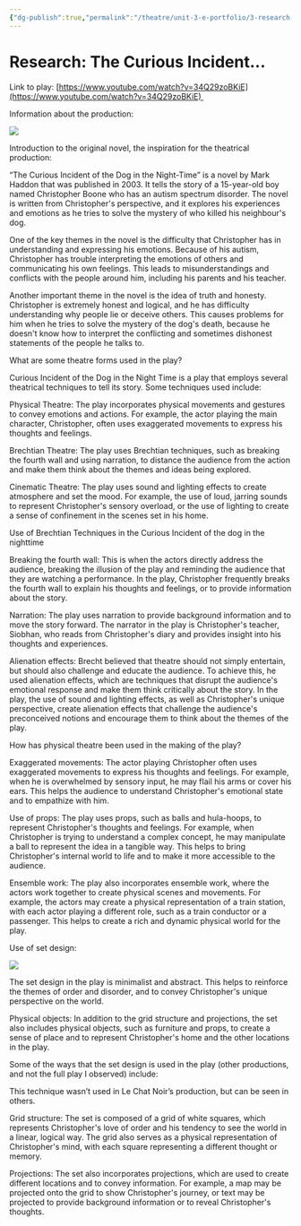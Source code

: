 ```yaml
---
{"dg-publish":true,"permalink":"/theatre/unit-3-e-portfolio/3-research-on-the-curious-incident-of-the-dog-in-the-nighttime/"}
---
```


# Research: The Curious Incident...

Link to play: [https://www.youtube.com/watch?v=34Q29zoBKiE](https://www.youtube.com/watch?v=34Q29zoBKiE) 

Information about the production:

  

![](https://lh4.googleusercontent.com/NsDs7FV2Oy00_b813_hLBLTRyzPuR9yAn95ph6CzsZuDtFJAlxg5erUZYw_nG5R6YWu_fUtzL1Qx_Nfq8qfgQSn80UWrronUXZPmYOu3fTPdd1KujDJnrU929xjCfIjCVCyvAynwgHiPOWMx1cPiomgroVe4-5Ez220LKJPrLseJCUUH62dDYyat_TNY7w)

  

Introduction to the original novel, the inspiration for the theatrical production:

“The Curious Incident of the Dog in the Night-Time” is a novel by Mark Haddon that was published in 2003. It tells the story of a 15-year-old boy named Christopher Boone who has an autism spectrum disorder. The novel is written from Christopher's perspective, and it explores his experiences and emotions as he tries to solve the mystery of who killed his neighbour's dog.

  

One of the key themes in the novel is the difficulty that Christopher has in understanding and expressing his emotions. Because of his autism, Christopher has trouble interpreting the emotions of others and communicating his own feelings. This leads to misunderstandings and conflicts with the people around him, including his parents and his teacher.

  

Another important theme in the novel is the idea of truth and honesty. Christopher is extremely honest and logical, and he has difficulty understanding why people lie or deceive others. This causes problems for him when he tries to solve the mystery of the dog's death, because he doesn't know how to interpret the conflicting and sometimes dishonest statements of the people he talks to.

  

What are some theatre forms used in the play?

Curious Incident of the Dog in the Night Time is a play that employs several theatrical techniques to tell its story. Some techniques used include:

  

Physical Theatre: The play incorporates physical movements and gestures to convey emotions and actions. For example, the actor playing the main character, Christopher, often uses exaggerated movements to express his thoughts and feelings.

  

Brechtian Theatre: The play uses Brechtian techniques, such as breaking the fourth wall and using narration, to distance the audience from the action and make them think about the themes and ideas being explored.

  

Cinematic Theatre: The play uses sound and lighting effects to create atmosphere and set the mood. For example, the use of loud, jarring sounds to represent Christopher's sensory overload, or the use of lighting to create a sense of confinement in the scenes set in his home.

Use of Brechtian Techniques in the Curious Incident of the dog in the nighttime

  

Breaking the fourth wall: This is when the actors directly address the audience, breaking the illusion of the play and reminding the audience that they are watching a performance. In the play, Christopher frequently breaks the fourth wall to explain his thoughts and feelings, or to provide information about the story.

  

Narration: The play uses narration to provide background information and to move the story forward. The narrator in the play is Christopher's teacher, Siobhan, who reads from Christopher's diary and provides insight into his thoughts and experiences.

  

Alienation effects: Brecht believed that theatre should not simply entertain, but should also challenge and educate the audience. To achieve this, he used alienation effects, which are techniques that disrupt the audience's emotional response and make them think critically about the story. In the play, the use of sound and lighting effects, as well as Christopher's unique perspective, create alienation effects that challenge the audience's preconceived notions and encourage them to think about the themes of the play.

  

How has physical theatre been used in the making of the play?

  

Exaggerated movements: The actor playing Christopher often uses exaggerated movements to express his thoughts and feelings. For example, when he is overwhelmed by sensory input, he may flail his arms or cover his ears. This helps the audience to understand Christopher's emotional state and to empathize with him.

  

Use of props: The play uses props, such as balls and hula-hoops, to represent Christopher's thoughts and feelings. For example, when Christopher is trying to understand a complex concept, he may manipulate a ball to represent the idea in a tangible way. This helps to bring Christopher's internal world to life and to make it more accessible to the audience.

  

Ensemble work: The play also incorporates ensemble work, where the actors work together to create physical scenes and movements. For example, the actors may create a physical representation of a train station, with each actor playing a different role, such as a train conductor or a passenger. This helps to create a rich and dynamic physical world for the play.

  

Use of set design:

![](https://lh3.googleusercontent.com/Vw144fqu6y7UX8Fw8AZtLaq4SmFNDoxopWXqsiVkDqXv0uDQ8nnun-G97DBtxZGp8yXD0GMaH2wgtH6W_WMSqo7_nWhhPh76xzEAuPl672T5WAt2SjZSCZ8WH52lWuKDL36QSk_Qum_ei7dp4iVpZQRGJl-XM71-4UtAY8C_4VcgKL_ukbOU0twt6yDQ8g)

The set design in the play is minimalist and abstract. This helps to reinforce the themes of order and disorder, and to convey Christopher's unique perspective on the world.

  

Physical objects: In addition to the grid structure and projections, the set also includes physical objects, such as furniture and props, to create a sense of place and to represent Christopher's home and the other locations in the play.

  

Some of the ways that the set design is used in the play (other productions, and not the full play I observed) include:

  

This technique wasn’t used in Le Chat Noir’s production, but can be seen in others. 

Grid structure: The set is composed of a grid of white squares, which represents Christopher's love of order and his tendency to see the world in a linear, logical way. The grid also serves as a physical representation of Christopher's mind, with each square representing a different thought or memory.

Projections: The set also incorporates projections, which are used to create different locations and to convey information. For example, a map may be projected onto the grid to show Christopher's journey, or text may be projected to provide background information or to reveal Christopher's thoughts.

